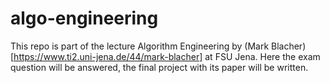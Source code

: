 # algo-engineering

This repo is part of the lecture Algorithm Engineering by (Mark Blacher)[https://www.ti2.uni-jena.de/44/mark-blacher] at FSU Jena. Here the exam question will be answered, the final project with its paper will be written.
